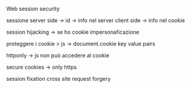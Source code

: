 Web session security 

sessione server side -> id -> info nel server
client side -> info nel cookie 

session hijacking -> se ho cookie impersonaficazione 

proteggere i cookie > js -> document.cookie key value pairs 

httponly -> js non può accedere al cookie

secure cookies -> only https

session fixation
cross site request forgery

